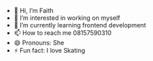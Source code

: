 - 👋 Hi, I’m Faith
- 👀 I’m interested in working on myself
- 🌱 I’m currently learning frontend development 
- 📫 How to reach me 08157590310
- 😄 Pronouns: She
- ⚡ Fun fact: I love Skating

<!---
Ematefaith0/Ematefaith0 is a ✨ special ✨ repository because its `README.md` (this file) appears on your GitHub profile.
You can click the Preview link to take a look at your changes.
--->
